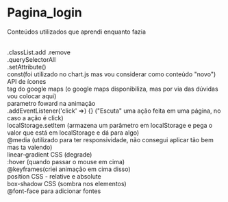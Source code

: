 # Pagina_login
Conteúdos utilizados que aprendi enquanto fazia <br> <br>

.classList.add .remove <br>
.querySelectorAll <br>
.setAttribute()<br>
const(foi utilizado no chart.js mas vou considerar como conteúdo "novo")<br>
API de ícones<br>
tag do google maps (o google maps disponibiliza, mas por via das dúvidas vou colocar aqui)<br>
parametro foward na animação<br>
.addEventListener('click' =>) {} ("Escuta" uma ação feita em uma página, no caso a ação é click)<br>
localStorage.setItem (armazena um parâmetro em localStorage e pega o valor que está em localStorage e dá para algo)<br>
@media (utilizado para ter responsividade, não consegui aplicar tão bem mas ta valendo)<br>
linear-gradient CSS (degrade)<br>
:hover (quando passar o mouse em cima)<br>
@keyframes(criei animação em cima disso)<br>
position CSS - relative e absolute<br>
box-shadow CSS (sombra nos elementos)<br>
@font-face para adicionar fontes<br>
